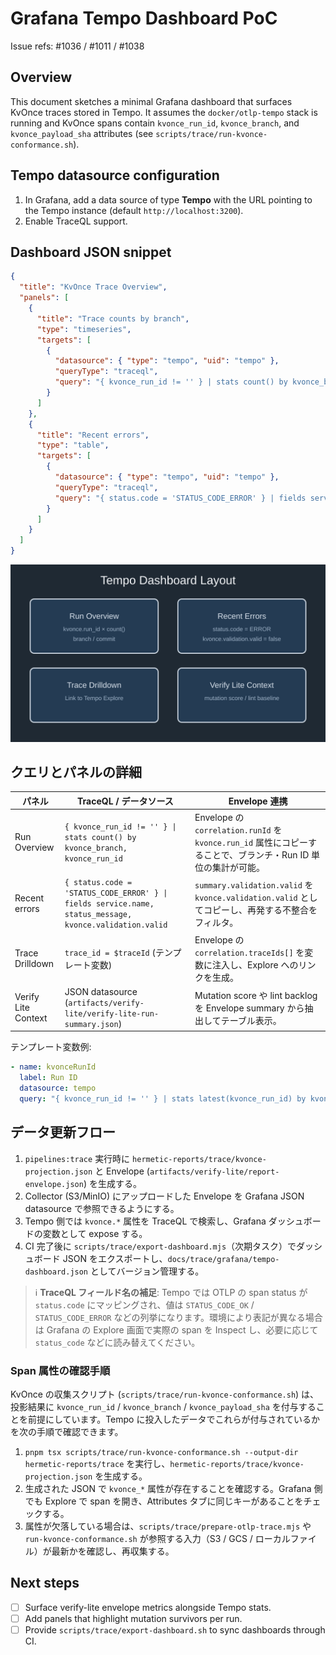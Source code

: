 # Grafana Tempo Dashboard PoC

Issue refs: #1036 / #1011 / #1038

## Overview
This document sketches a minimal Grafana dashboard that surfaces KvOnce traces stored in Tempo. It assumes the `docker/otlp-tempo` stack is running and KvOnce spans contain `kvonce_run_id`, `kvonce_branch`, and `kvonce_payload_sha` attributes (see `scripts/trace/run-kvonce-conformance.sh`).

## Tempo datasource configuration
1. In Grafana, add a data source of type **Tempo** with the URL pointing to the Tempo instance (default `http://localhost:3200`).
2. Enable TraceQL support.

## Dashboard JSON snippet
```json
{
  "title": "KvOnce Trace Overview",
  "panels": [
    {
      "title": "Trace counts by branch",
      "type": "timeseries",
      "targets": [
        {
          "datasource": { "type": "tempo", "uid": "tempo" },
          "queryType": "traceql",
          "query": "{ kvonce_run_id != '' } | stats count() by kvonce_branch"
        }
      ]
    },
    {
      "title": "Recent errors",
      "type": "table",
      "targets": [
        {
          "datasource": { "type": "tempo", "uid": "tempo" },
          "queryType": "traceql",
          "query": "{ status.code = 'STATUS_CODE_ERROR' } | fields service.name, status_message, kvonce_run_id"
        }
      ]
    }
  ]
}
```

![Tempo dashboard sketch](./images/tempo-overview.svg)

## クエリとパネルの詳細
| パネル | TraceQL / データソース | Envelope 連携 |
|--------|-------------------------|----------------|
| Run Overview | `{ kvonce_run_id != '' } \| stats count() by kvonce_branch, kvonce_run_id` | Envelope の `correlation.runId` を `kvonce.run_id` 属性にコピーすることで、ブランチ・Run ID 単位の集計が可能。 |
| Recent errors | `{ status.code = 'STATUS_CODE_ERROR' } \| fields service.name, status_message, kvonce.validation.valid` | `summary.validation.valid` を `kvonce.validation.valid` としてコピーし、再発する不整合をフィルタ。 |
| Trace Drilldown | `trace_id = $traceId` (テンプレート変数) | Envelope の `correlation.traceIds[]` を変数に注入し、Explore へのリンクを生成。 |
| Verify Lite Context | JSON datasource (`artifacts/verify-lite/verify-lite-run-summary.json`) | Mutation score や lint backlog を Envelope summary から抽出してテーブル表示。 |

テンプレート変数例:
```yaml
- name: kvonceRunId
  label: Run ID
  datasource: tempo
  query: "{ kvonce_run_id != '' } | stats latest(kvonce_run_id) by kvonce_run_id"
```

## データ更新フロー
1. `pipelines:trace` 実行時に `hermetic-reports/trace/kvonce-projection.json` と Envelope (`artifacts/verify-lite/report-envelope.json`) を生成する。
2. Collector (S3/MinIO) にアップロードした Envelope を Grafana JSON datasource で参照できるようにする。
3. Tempo 側では `kvonce.*` 属性を TraceQL で検索し、Grafana ダッシュボードの変数として expose する。
4. CI 完了後に `scripts/trace/export-dashboard.mjs`（次期タスク）でダッシュボード JSON をエクスポートし、`docs/trace/grafana/tempo-dashboard.json` としてバージョン管理する。

> ℹ️ **TraceQL フィールド名の補足**: Tempo では OTLP の span status が `status.code` にマッピングされ、値は `STATUS_CODE_OK` / `STATUS_CODE_ERROR` などの列挙になります。環境により表記が異なる場合は Grafana の Explore 画面で実際の span を Inspect し、必要に応じて `status_code` などに読み替えてください。

### Span 属性の確認手順

KvOnce の収集スクリプト (`scripts/trace/run-kvonce-conformance.sh`) は、投影結果に `kvonce_run_id` / `kvonce_branch` / `kvonce_payload_sha` を付与することを前提にしています。Tempo に投入したデータでこれらが付与されているかを次の手順で確認できます。

1. `pnpm tsx scripts/trace/run-kvonce-conformance.sh --output-dir hermetic-reports/trace` を実行し、`hermetic-reports/trace/kvonce-projection.json` を生成する。
2. 生成された JSON で `kvonce_*` 属性が存在することを確認する。Grafana 側でも Explore で span を開き、Attributes タブに同じキーがあることをチェックする。
3. 属性が欠落している場合は、`scripts/trace/prepare-otlp-trace.mjs` や `run-kvonce-conformance.sh` が参照する入力（S3 / GCS / ローカルファイル）が最新かを確認し、再収集する。

## Next steps
- [ ] Surface verify-lite envelope metrics alongside Tempo stats.
- [ ] Add panels that highlight mutation survivors per run.
- [ ] Provide `scripts/trace/export-dashboard.sh` to sync dashboards through CI.
